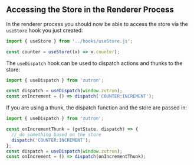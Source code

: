 ## Accessing the Store in the Renderer Process

In the renderer process you should now be able to access the store via the `useStore` hook you just created:

```ts
import { useStore } from '../hooks/useStore.js';

const counter = useStore((x) => x.counter);
```

The `useDispatch` hook can be used to dispatch actions and thunks to the store:

```ts
import { useDispatch } from 'zutron';

const dispatch = useDispatch(window.zutron);
const onIncrement = () => dispatch('COUNTER:INCREMENT');
```

If you are using a thunk, the dispatch function and the store are passed in:

```ts
import { useDispatch } from 'zutron';

const onIncrementThunk = (getState, dispatch) => {
  // do something based on the store
  dispatch('COUNTER:INCREMENT');
};
const dispatch = useDispatch(window.zutron);
const onIncrement = () => dispatch(onIncrementThunk);
```
